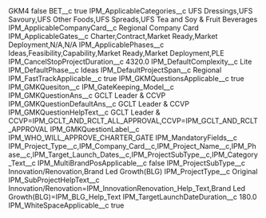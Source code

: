 <?xml version="1.0" encoding="UTF-8"?>
<CustomMetadata xmlns="http://soap.sforce.com/2006/04/metadata" xmlns:xsi="http://www.w3.org/2001/XMLSchema-instance" xmlns:xsd="http://www.w3.org/2001/XMLSchema">
    <label>GKM4</label>
    <protected>false</protected>
    <values>
        <field>BET__c</field>
        <value xsi:type="xsd:boolean">true</value>
    </values>
    <values>
        <field>IPM_ApplicableCategories__c</field>
        <value xsi:type="xsd:string">UFS Dressings,UFS Savoury,UFS Other Foods,UFS Spreads,UFS Tea and Soy &amp; Fruit Beverages</value>
    </values>
    <values>
        <field>IPM_ApplicableCompanyCard__c</field>
        <value xsi:type="xsd:string">Regional Company Card</value>
    </values>
    <values>
        <field>IPM_ApplicableGates__c</field>
        <value xsi:type="xsd:string">Charter,Contract,Market Ready,Market Deployment,N/A,N/A</value>
    </values>
    <values>
        <field>IPM_ApplicablePhases__c</field>
        <value xsi:type="xsd:string">Ideas,Feasibility,Capability,Market Ready,Market Deployment,PLE</value>
    </values>
    <values>
        <field>IPM_CancelStopProjectDuration__c</field>
        <value xsi:type="xsd:double">4320.0</value>
    </values>
    <values>
        <field>IPM_DefaultComplexity__c</field>
        <value xsi:type="xsd:string">Lite</value>
    </values>
    <values>
        <field>IPM_DefaultPhase__c</field>
        <value xsi:type="xsd:string">Ideas</value>
    </values>
    <values>
        <field>IPM_DefaultProjectSpan__c</field>
        <value xsi:type="xsd:string">Regional</value>
    </values>
    <values>
        <field>IPM_FastTrackApplicable__c</field>
        <value xsi:type="xsd:boolean">true</value>
    </values>
    <values>
        <field>IPM_GKMQuestionsApplicable__c</field>
        <value xsi:type="xsd:boolean">true</value>
    </values>
    <values>
        <field>IPM_GMKQuesiton__c</field>
        <value xsi:type="xsd:string">IPM_GateKeeping_Model__c</value>
    </values>
    <values>
        <field>IPM_GMKQuestionAns__c</field>
        <value xsi:type="xsd:string">GCLT Leader &amp; CCVP</value>
    </values>
    <values>
        <field>IPM_GMKQuestionDefaultAns__c</field>
        <value xsi:type="xsd:string">GCLT Leader &amp; CCVP</value>
    </values>
    <values>
        <field>IPM_GMKQuestionHelpText__c</field>
        <value xsi:type="xsd:string">GCLT Leader &amp; CCVP=IPM_GCLT_AND_RCLT_ALL_APPROVAL,CCVP=IPM_GCLT_AND_RCLT_APPROVAL</value>
    </values>
    <values>
        <field>IPM_GMKQuestionLabel__c</field>
        <value xsi:type="xsd:string">IPM_WHO_WILL_APPROVE_CHARTER_GATE</value>
    </values>
    <values>
        <field>IPM_MandatoryFields__c</field>
        <value xsi:type="xsd:string">IPM_Project_Type__c,IPM_Company_Card__c,IPM_Project_Name__c,IPM_Phase__c,IPM_Target_Launch_Dates__c,IPM_ProjectSubType__c,IPM_Category_Text__c</value>
    </values>
    <values>
        <field>IPM_MultiBrandPosApplicable__c</field>
        <value xsi:type="xsd:boolean">false</value>
    </values>
    <values>
        <field>IPM_ProjectSubType__c</field>
        <value xsi:type="xsd:string">Innovation/Renovation,Brand Led Growth(BLG)</value>
    </values>
    <values>
        <field>IPM_ProjectType__c</field>
        <value xsi:type="xsd:string">Original</value>
    </values>
    <values>
        <field>IPM_SubProjectHelpText__c</field>
        <value xsi:type="xsd:string">Innovation/Renovation=IPM_InnovationRenovation_Help_Text,Brand Led Growth(BLG)=IPM_BLG_Help_Text</value>
    </values>
    <values>
        <field>IPM_TargetLaunchDateDuration__c</field>
        <value xsi:type="xsd:double">180.0</value>
    </values>
    <values>
        <field>IPM_WhiteSpaceApplicable__c</field>
        <value xsi:type="xsd:boolean">true</value>
    </values>
</CustomMetadata>
